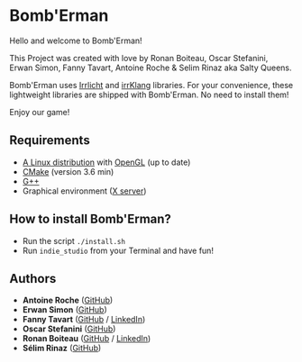 # Bomb'Erman

Hello and welcome to Bomb'Erman!

This Project was created with love by Ronan Boiteau, Oscar Stefanini, Erwan Simon, Fanny Tavart, Antoine Roche & Selim Rinaz aka Salty Queens.

Bomb'Erman uses [Irrlicht](http://irrlicht.sourceforge.net/) and [irrKlang](https://www.ambiera.com/irrklang/) libraries. For your convenience, these lightweight libraries are shipped with Bomb'Erman. No need to install them!

Enjoy our game!

## Requirements

 - [A Linux distribution](https://en.wikipedia.org/wiki/Linux_distribution) with [OpenGL](https://www.opengl.org/) (up to date)
 - [CMake](https://cmake.org/) (version 3.6 min)
 - [G++](https://gcc.gnu.org/)
 - Graphical environment ([X server](https://en.wikipedia.org/wiki/X_Window_System))

## How to install Bomb'Erman?

 - Run the script `./install.sh`
 - Run `indie_studio` from your Terminal and have fun!

## Authors

* **Antoine Roche**  ([GitHub](https://github.com/antoine-roche))
* **Erwan Simon**  ([GitHub](https://github.com/gladtobeinsane))
* **Fanny Tavart**  ([GitHub](https://github.com/fannytavart) / [LinkedIn](https://www.linkedin.com/in/fannytavart/))
* **Oscar Stefanini** ([GitHub](https://github.com/ostefanini))
* **Ronan Boiteau** ([GitHub](https://github.com/ronanboiteau) / [LinkedIn](https://www.linkedin.com/in/ronanboiteau/))
* **Sélim Rinaz** ([GitHub](https://github.com/rinaz-a))
